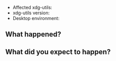 <!-- Thank you for taking the time to report an issue on the xdg-utils! -->

<!-- Everything formatted like this paragraph is a comment, these are intented for helping you write a more useful report. You can leave them in, they'll disappear after submitting -->

* Affected xdg-utils:
* xdg-utils version: 
* Desktop environment:

## What happened?

<!--
```
If you have terminal output start and end that block with three backticks (```) on a line by themselves, this will result in them being formatted similar to how they are in the terminal and help with readability (like this explanantion, but without the comment signs around it).
```
-->

<!-- Please describe how to reproduce your problem and related observations -->


## What did you expect to happen?


